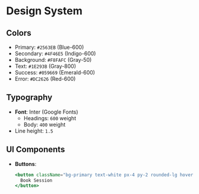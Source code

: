 # Design System

## Colors
- Primary: `#2563EB` (Blue-600)
- Secondary: `#4F46E5` (Indigo-600)
- Background: `#F8FAFC` (Gray-50)
- Text: `#1E293B` (Gray-800)
- Success: `#059669` (Emerald-600)
- Error: `#DC2626` (Red-600)

## Typography
- **Font**: Inter (Google Fonts)
  - Headings: `600` weight
  - Body: `400` weight
- Line height: `1.5`

## UI Components
- **Buttons**:  
  ```jsx
  <button className="bg-primary text-white px-4 py-2 rounded-lg hover:bg-primary-dark">
    Book Session
  </button>
  ``` 